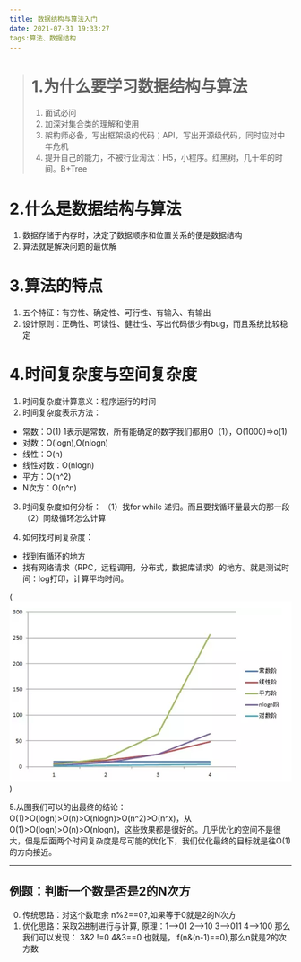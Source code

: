 ```yaml
---
title: 数据结构与算法入门
date: 2021-07-31 19:33:27
tags:算法、数据结构
---
```

># 1.为什么要学习数据结构与算法
>1. 面试必问
>2. 加深对集合类的理解和使用
>3. 架构师必备，写出框架级的代码；API，写出开源级代码，同时应对中年危机
>4. 提升自己的能力，不被行业淘汰：H5，小程序。红黑树，几十年的时间。B+Tree
<!--more-->

# 2.什么是数据结构与算法
1. 数据存储于内存时，决定了数据顺序和位置关系的便是数据结构
2. 算法就是解决问题的最优解

# 3.算法的特点
1. 五个特征：有穷性、确定性、可行性、有输入、有输出
2. 设计原则：正确性、可读性、健壮性、写出代码很少有bug，而且系统比较稳定

# 4.时间复杂度与空间复杂度
1. 时间复杂度计算意义：程序运行的时间
2.  时间复杂度表示方法：  
- 常数：O(1) 1表示是常数，所有能确定的数字我们都用O（1），O(1000)=>o(1)
- 对数：O(logn),O(nlogn)
- 线性：O(n)
- 线性对数：O(nlogn)
- 平方：O(n^2)
- N次方：O(n^n)
3. 时间复杂度如何分析：
（1）找for while 递归。而且要找循环量最大的那一段
（2）同级循环怎么计算


4. 如何找时间复杂度：
- 找到有循环的地方
- 找有网络请求（RPC，远程调用，分布式，数据库请求）的地方。就是测试时间：log打印，计算平均时间。

(![时间复杂度](https://raw.githubusercontent.com/aj-web/picturebed/master/%E6%97%B6%E9%97%B4%E5%A4%8D%E6%9D%82%E5%BA%A6%E6%9B%B2%E7%BA%BF%E5%9B%BE.png))


5.从图我们可以的出最终的结论：O(1)>O(logn)>O(n)>O(nlogn)>O(n^2)>O(n^x)，从O(1)>O(logn)>O(n)>O(nlogn)，这些效果都是很好的。几乎优化的空间不是很大，但是后面两个时间复杂度是尽可能的优化下，我们优化最终的目标就是往O(1)的方向接近。

---

## 例题：判断一个数是否是2的N次方

0. 传统思路：对这个数取余 n%2==0?,如果等于0就是2的N次方
1. 优化思路：采取2进制进行与计算,
原理：1-->01   2-->10   3-->011  4-->100
那么我们可以发现： 3&2 !=0 4&3==0
也就是，if(n&(n-1)==0),那么n就是2的次方数


